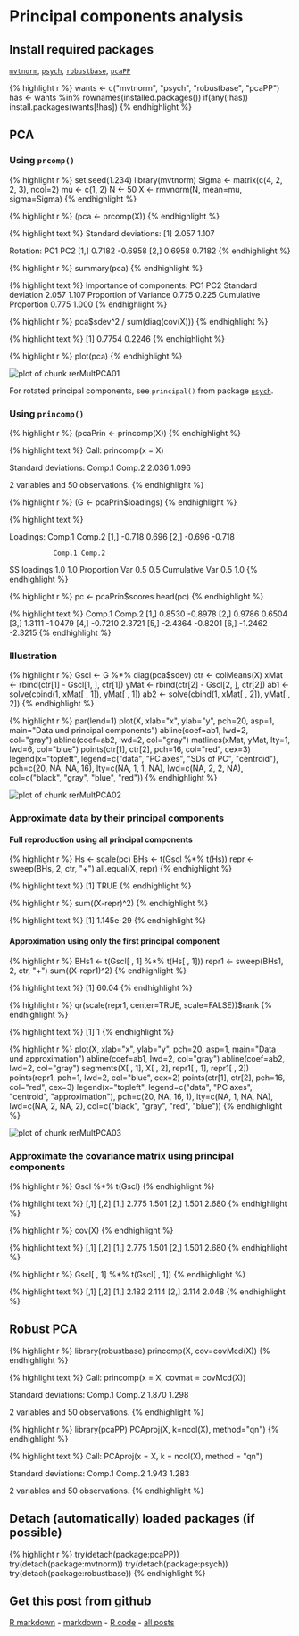 Principal components analysis
=========================




Install required packages
-------------------------

[`mvtnorm`](http://cran.r-project.org/package=mvtnorm), [`psych`](http://cran.r-project.org/package=psych), [`robustbase`](http://cran.r-project.org/package=robustbase), [`pcaPP`](http://cran.r-project.org/package=pcaPP)


{% highlight r %}
wants <- c("mvtnorm", "psych", "robustbase", "pcaPP")
has   <- wants %in% rownames(installed.packages())
if(any(!has)) install.packages(wants[!has])
{% endhighlight %}


PCA
-------------------------
    
### Using `prcomp()`


{% highlight r %}
set.seed(1.234)
library(mvtnorm)
Sigma <- matrix(c(4, 2, 2, 3), ncol=2)
mu    <- c(1, 2)
N     <- 50
X     <- rmvnorm(N, mean=mu, sigma=Sigma)
{% endhighlight %}



{% highlight r %}
(pca <- prcomp(X))
{% endhighlight %}



{% highlight text %}
Standard deviations:
[1] 2.057 1.107

Rotation:
        PC1     PC2
[1,] 0.7182 -0.6958
[2,] 0.6958  0.7182
{% endhighlight %}



{% highlight r %}
summary(pca)
{% endhighlight %}



{% highlight text %}
Importance of components:
                         PC1   PC2
Standard deviation     2.057 1.107
Proportion of Variance 0.775 0.225
Cumulative Proportion  0.775 1.000
{% endhighlight %}



{% highlight r %}
pca$sdev^2 / sum(diag(cov(X)))
{% endhighlight %}



{% highlight text %}
[1] 0.7754 0.2246
{% endhighlight %}



{% highlight r %}
plot(pca)
{% endhighlight %}

![plot of chunk rerMultPCA01](figure/rerMultPCA01.png) 


For rotated principal components, see `principal()` from package [`psych`](http://cran.r-project.org/package=psych).

### Using `princomp()`


{% highlight r %}
(pcaPrin <- princomp(X))
{% endhighlight %}



{% highlight text %}
Call:
princomp(x = X)

Standard deviations:
Comp.1 Comp.2 
 2.036  1.096 

 2  variables and  50 observations.
{% endhighlight %}



{% highlight r %}
(G <- pcaPrin$loadings)
{% endhighlight %}



{% highlight text %}

Loadings:
     Comp.1 Comp.2
[1,] -0.718  0.696
[2,] -0.696 -0.718

               Comp.1 Comp.2
SS loadings       1.0    1.0
Proportion Var    0.5    0.5
Cumulative Var    0.5    1.0
{% endhighlight %}



{% highlight r %}
pc <- pcaPrin$scores
head(pc)
{% endhighlight %}



{% highlight text %}
      Comp.1  Comp.2
[1,]  0.8530 -0.8978
[2,]  0.9786  0.6504
[3,]  1.3111 -1.0479
[4,] -0.7210  2.3721
[5,] -2.4364 -0.8201
[6,] -1.2462 -2.3215
{% endhighlight %}


### Illustration


{% highlight r %}
Gscl <- G %*% diag(pca$sdev)
ctr  <- colMeans(X)
xMat <- rbind(ctr[1] - Gscl[1, ], ctr[1])
yMat <- rbind(ctr[2] - Gscl[2, ], ctr[2])
ab1  <- solve(cbind(1, xMat[ , 1]), yMat[ , 1])
ab2  <- solve(cbind(1, xMat[ , 2]), yMat[ , 2])
{% endhighlight %}



{% highlight r %}
par(lend=1)
plot(X, xlab="x", ylab="y", pch=20, asp=1,
     main="Data und principal components")
abline(coef=ab1, lwd=2, col="gray")
abline(coef=ab2, lwd=2, col="gray")
matlines(xMat, yMat, lty=1, lwd=6, col="blue")
points(ctr[1], ctr[2], pch=16, col="red", cex=3)
legend(x="topleft", legend=c("data", "PC axes", "SDs of PC", "centroid"),
       pch=c(20, NA, NA, 16), lty=c(NA, 1, 1, NA), lwd=c(NA, 2, 2, NA),
       col=c("black", "gray", "blue", "red"))
{% endhighlight %}

![plot of chunk rerMultPCA02](figure/rerMultPCA02.png) 


### Approximate data by their principal components

#### Full reproduction using all principal components


{% highlight r %}
Hs   <- scale(pc)
BHs  <- t(Gscl %*% t(Hs))
repr <- sweep(BHs, 2, ctr, "+")
all.equal(X, repr)
{% endhighlight %}



{% highlight text %}
[1] TRUE
{% endhighlight %}



{% highlight r %}
sum((X-repr)^2)
{% endhighlight %}



{% highlight text %}
[1] 1.145e-29
{% endhighlight %}


#### Approximation using only the first principal component


{% highlight r %}
BHs1  <- t(Gscl[ , 1] %*% t(Hs[ , 1]))
repr1 <- sweep(BHs1, 2, ctr, "+")
sum((X-repr1)^2)
{% endhighlight %}



{% highlight text %}
[1] 60.04
{% endhighlight %}



{% highlight r %}
qr(scale(repr1, center=TRUE, scale=FALSE))$rank
{% endhighlight %}



{% highlight text %}
[1] 1
{% endhighlight %}



{% highlight r %}
plot(X, xlab="x", ylab="y", pch=20, asp=1, main="Data und approximation")
abline(coef=ab1, lwd=2, col="gray")
abline(coef=ab2, lwd=2, col="gray")
segments(X[ , 1], X[ , 2], repr1[ , 1], repr1[ , 2])
points(repr1, pch=1, lwd=2, col="blue", cex=2)
points(ctr[1], ctr[2], pch=16, col="red", cex=3)
legend(x="topleft", legend=c("data", "PC axes", "centroid", "approximation"),
       pch=c(20, NA, 16, 1), lty=c(NA, 1, NA, NA), lwd=c(NA, 2, NA, 2),
       col=c("black", "gray", "red", "blue"))
{% endhighlight %}

![plot of chunk rerMultPCA03](figure/rerMultPCA03.png) 


### Approximate the covariance matrix using principal components


{% highlight r %}
Gscl %*% t(Gscl)
{% endhighlight %}



{% highlight text %}
      [,1]  [,2]
[1,] 2.775 1.501
[2,] 1.501 2.680
{% endhighlight %}



{% highlight r %}
cov(X)
{% endhighlight %}



{% highlight text %}
      [,1]  [,2]
[1,] 2.775 1.501
[2,] 1.501 2.680
{% endhighlight %}



{% highlight r %}
Gscl[ , 1] %*% t(Gscl[ , 1])
{% endhighlight %}



{% highlight text %}
      [,1]  [,2]
[1,] 2.182 2.114
[2,] 2.114 2.048
{% endhighlight %}


Robust PCA
-------------------------


{% highlight r %}
library(robustbase)
princomp(X, cov=covMcd(X))
{% endhighlight %}



{% highlight text %}
Call:
princomp(x = X, covmat = covMcd(X))

Standard deviations:
Comp.1 Comp.2 
 1.870  1.298 

 2  variables and  50 observations.
{% endhighlight %}



{% highlight r %}
library(pcaPP)
PCAproj(X, k=ncol(X), method="qn")
{% endhighlight %}



{% highlight text %}
Call:
PCAproj(x = X, k = ncol(X), method = "qn")

Standard deviations:
Comp.1 Comp.2 
 1.943  1.283 

 2  variables and  50 observations.
{% endhighlight %}


Detach (automatically) loaded packages (if possible)
-------------------------


{% highlight r %}
try(detach(package:pcaPP))
try(detach(package:mvtnorm))
try(detach(package:psych))
try(detach(package:robustbase))
{% endhighlight %}


Get this post from github
----------------------------------------------

[R markdown](https://github.com/dwoll/RExRepos/raw/master/Rmd/multPCA.Rmd) - [markdown](https://github.com/dwoll/RExRepos/raw/master/md/multPCA.md) - [R code](https://github.com/dwoll/RExRepos/raw/master/R/multPCA.R) - [all posts](https://github.com/dwoll/RExRepos)
